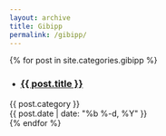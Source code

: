 ```yaml
---
layout: archive
title: Gibipp
permalink: /gibipp/
---
```

<section class="site-front block">
  <div class="container home-group">
    {% for post in site.categories.gibipp %}
        <!-- <div class="grid_6"> -->
          <!--  -->
        <!-- </div> -->
        <!-- <div class="grid_2">{{ post.date | date: "%b %-d, %Y" }}</div> -->
        <div class="grid_9"><h3 class="home-list">&nbsp;&bull;&nbsp; <a href="{{ post.url }}">{{ post.title }}</a></h3></div>
        <div class="grid_1">{{ post.category }}</div>
        <div class="grid_2">{{ post.date | date: "%b %-d, %Y" }}</div>
    {% endfor %}
  </div>
</section>